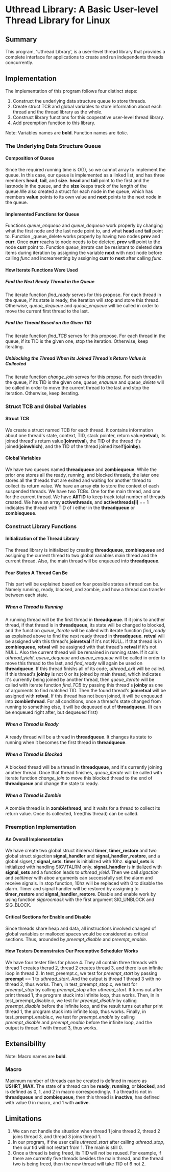 # Uthread Library: A Basic User-level Thread Library for Linux

## Summary

This program, 'Uthread Library', is a user-level thread library that provides a
complete interface for applications to create and run independents threads 
concurrently.

## Implementation

The implementation of this program follows four distinct steps:
1. Construct the underlying data structure queue to store threads. 
2. Create struct TCB and global variables to store information about each thread
and the thread library as the whole.
3. Construct library functions for this cooperative user-level thread library.
4. Add preemption function to this library.

Note: Variables names are **bold**. Function names are _italic_.

### The Underlying Data Structure Queue

#### Composition of Queue
Since the required running time is O(1), so we cannot array to implement the
queue. In this case, our queue is implemented as a linked list, and has three
members **head**, **tail**, and **size**. **head** and **tail** point to the 
first and the lastnode in the queue, and the **size** keeps track of the
length of the queue.We also created a struct for each node in the queue, which
has members **value** points to its own value and **next** points to the next 
node in the queue.

#### Implemented Functions for Queue
Functions _queue\_enqueue_ and _queue\_dequeue_ work properly by changing what 
the first node and the last node point to, and what **head** and **tail** point
to. Function _queue\_delete works properly by having two nodes **prev** and 
**curr**. Once **curr** reachs to node needs to be deleted, **prev** will point
to the node **curr** point to. Function _queue\_iterate_ can be resistant to 
deleted data items during iteration by assigning the variable **next** with next
node before calling _func_ and increamenting by assigning **curr** to **next** 
after calling _func_.

 
#### How Iterate Functions Were Used

##### Find the Next Ready Thread in the Queue
The iterate function _find\_ready_ serves for this propose. For each thread in 
the queue, if its state is ready, the iteration will stop and store this thread.
Otherwise, _queue\_dequeue_ and _queue\_enqueue_ will be called in order to move
the current first thread to the last.

##### Find the Thread Based on the Given TID
The iterate function _find\_TCB_ serves for this propose. For each thread in the
queue, if its TID is the given one, stop the iteration. Otherwise, keep
iterating.

##### Unblocking the Thread When its Joined Thread's Return Value is Collected
The iterate function _change\_join_ serves for this propse. For each thread in 
the queue, if its TID is the given one, _queue\_enqueue_ and _queue\_delete_ 
will be called in order to move the current thread to the last and stop the 
iteration. Otherwise, keep iterating.


### Struct TCB and Global Variables

#### Struct TCB
We create a struct named TCB for each thread. It contains information about one
thread's state, context, TID, stack pointer, return value(**retval**), its 
joined thread's return value(**joinretval**), the TID of the thread it's 
joined(**joinwhich**), and the TID of the thread joined itself(**joinby**).

#### Global Variables
We have two queues named **threadqueue** and **zombiequeue**. While the prior
one stores all the ready, running, and blocked threads, the later one stores 
all the threads that are exited and waiting for another thread to collect its 
return value. We have an array **ctx** to store the context of each suspended 
threads. We have two TCBs. One for the main thread, and one for the current 
thread. We have **AllTID** to keep track total number of threads created. We 
have an array **activethreads**, and **activethreads[i]** == 1 indicates the
thread with TID of i either in the **threadqueue** or **zombiequeue**.

### Construct Library Functions

#### Initialization of the Thread Library 
The thread library is initialized by creating **threadqueue**, **zombiequeue**
and assigning the current thread to two global variables main thread and the 
current thread. Also, the main thread will be enqueued into **threadqueue**.

#### Four States A Thread Can Be
This part will be explained based on four possible states a thread can be. 
Namely running, ready, blocked, and zombie, and how a thread can transfer 
between each state. 

##### When a Thread is Running
A running thread will be the first thread in **threadqueue**. If it joins to
another thread, if that thread is in **threadqueue**, its state will be changed
to blocked, and the function _queue\_iterate_ will be called with iterate 
function _find\_ready_ as explained above to find the next ready thread in 
**threadqueue**. **retval** will be assigned with this thread's **joinretval** 
if it's not NULL. If that thread is in **zombiequeue**, **retval** will be 
assigned with that thread's **retval** if it's not NULL. Also the current thread
will be remained in running state. If it calls _uthread\_yield_, 
_queue\_dequeue_ and _queue\_enqueue_ will be called in order to move this 
thread to the last, and _find\_ready_ will again be used on **threadqueue**. If 
this thread finishs all of its code, _uthread\_exit_ will be called. If this 
thread's **joinby** is not 0 or its joined by main thread, which indicates it's 
currently being joined by another thread, then _queue\_iterate_ will be called 
with iterate function _find\_TCB_ by passing this thread's **joinby** as one of
arguments to find matched TID. Then the found thread's **joinretval** will be 
assigned with **retval**. If this thread has not been joined, it will be 
enqueued into **zombiethread**. For all conditions, once a thread's state 
changed from running to something else, it will be dequeued out of 
**threadqueue**. (It can be enqueued right after, but dequeued first)

##### When a Thread is Ready
A ready thread will be a thread in **threadqueue**. It changes its state to 
running when it becomes the first thread in **threadqueue**. 

##### When a Thread is Blocked
A blocked thread will be a thread in **threadqueue**, and it's currently joining
another thread. Once that thread finishes, _queue\_iterate_ will be called with 
iterate function _change\_join_ to move this blocked thread to the end of 
**threadqueue** and change the state to ready. 

##### When a Thread is Zombie
A zombie thread is in **zombiethread**, and it waits for a thread to collect its
return value. Once its collected, free(this thread) can be called. 

### Preemption Implementation

#### An Overall Implementation
We have create two global struct itimerval **timer**, **timer_restore** and two
global struct sigaction **signal_handler** and **signal_handler_restore**, and 
a global sigset\_t **signal_sets**. **timer** is initialized with 10hz. 
**signal_sets** is initialized with handling SIGVTALRM only. **signal_handler**
is initialized with **signal_sets** and a function leads to _uthread\_yield_. 
Then we call _sigaction_ and _setitimer_ with aboe arguments can successfully 
set the alarm and receive signals. In stop function, 10hz will be replaced with
0 to disable the alarm. Timer and signal handler will be restored by assigning
to **timer_restore** and **signal_handler_restore**. Disable and enable work by
using function _sigprocmask_ with the first argument SIG\_UNBLOCK and SIG\_BLOCK.

#### Critical Sections for Enable and Disable
Since threads share heap and data, all instructions involved changed of global
variables or malloced spaces would be considered as critical sections. Thus,
arounded by _preempt\_disable_ and _preempt\_enable_.

#### How Testers Demonstrates Our Preemptive Scheduler Works
We have four tester files for phase 4. They all contain three threads with
thread 1 creates therad 2, thread 2 creates thread 3, and there is an infinite 
loop in thread 2. In test\_preempt.c, we test for _preempt\_start_ by passing 
**preempt** == 1 to _uthread\_start_. And the output is thread 1 thread 3 with 
no thread 2, thus works. Then, in test\_preempt\_stop.c, we test for 
_preempt\_stop_ by calling _preempt\_stop_ after _uthread\_start_. It turns out
after print thread 1, the program stuck into infinite loop, thus works. Then, in
in test\_preempt\_disable.c, we test for _preempt\_disable_ by calling 
_preempt\_disable_ before the infinite loop, and the result turns out after 
print thread 1, the program stuck into infinite loop, thus works. Finally, in
test\_preempt\_enable.c, we test for _preempt\_enable_ by calling 
_preempt\_disable_ and _preempt\_enable_ before the infinite loop, and the 
output is thread 1 with thread 3, thus works.

## Extensibility

Note: Macro names are **bold**.

### Macro
Maximum number of threads can be created is defined in macro as **USHRT_MAX**. 
The state of a thread can be **ready**, **running**, or **blocked**, and is 
defined as 0, 1, and 2 in macro correspondingly. If a thread is not in 
**threadqueue** and **zombiequeue**, then this thread is **inactive**, has 
defined with value 0 in macro, and 1 with **active**.

## Limitations 
1. We can not handle the situation when thread 1 joins thread 2, thread 2 joins
thread 3, and thread 3 joins thread 1. 
2. In our program, if the user calls _uthread\_start_ after calling 
_uthread\_stop_, then our tid will not restart from 1. The main is still 0.
3. Once a thread is being freed, its TID will not be reused. For example, if
there are currently five threads besides the main thread, and the thread two
is being freed, then the new thread will take TID of 6 not 2.













 




